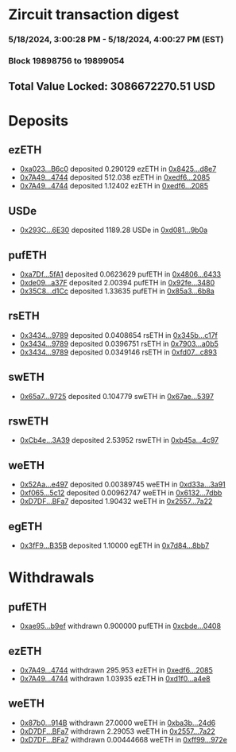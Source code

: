 # Zircuit transaction digest
### 5/18/2024, 3:00:28 PM - 5/18/2024, 4:00:27 PM (EST)
### Block 19898756 to 19899054

## Total Value Locked: 3086672270.51 USD

# Deposits
## ezETH
- [0xa023...B6c0](https://etherscan.io/address/0xa02381541E0114b9cBDbDa66354daAeD164DB6c0) deposited 0.290129 ezETH in [0x8425...d8e7](https://etherscan.io/tx/0xa02381541E0114b9cBDbDa66354daAeD164DB6c0)
- [0x7A49...4744](https://etherscan.io/address/0x7A493Be5c2ce014cD049Bf178a1ac0Db1B434744) deposited 512.038 ezETH in [0xedf6...2085](https://etherscan.io/tx/0x7A493Be5c2ce014cD049Bf178a1ac0Db1B434744)
- [0x7A49...4744](https://etherscan.io/address/0x7A493Be5c2ce014cD049Bf178a1ac0Db1B434744) deposited 1.12402 ezETH in [0xedf6...2085](https://etherscan.io/tx/0x7A493Be5c2ce014cD049Bf178a1ac0Db1B434744)
## USDe
- [0x293C...6E30](https://etherscan.io/address/0x293C6937D8D82e05B01335F7B33FBA0c8e256E30) deposited 1189.28 USDe in [0xd081...9b0a](https://etherscan.io/tx/0x293C6937D8D82e05B01335F7B33FBA0c8e256E30)
## pufETH
- [0xa7Df...5fA1](https://etherscan.io/address/0xa7Df9A4be313616468949f3262E30A1e54f15fA1) deposited 0.0623629 pufETH in [0x4806...6433](https://etherscan.io/tx/0xa7Df9A4be313616468949f3262E30A1e54f15fA1)
- [0xde09...a37F](https://etherscan.io/address/0xde09EC81225FD417CEC90d96A172df9157Aea37F) deposited 2.00394 pufETH in [0x92fe...3480](https://etherscan.io/tx/0xde09EC81225FD417CEC90d96A172df9157Aea37F)
- [0x35C8...d1Cc](https://etherscan.io/address/0x35C83b0153a75BE0DF77E05CDDE2cE4f7295d1Cc) deposited 1.33635 pufETH in [0x85a3...6b8a](https://etherscan.io/tx/0x35C83b0153a75BE0DF77E05CDDE2cE4f7295d1Cc)
## rsETH
- [0x3434...9789](https://etherscan.io/address/0x34349c5569e7B846c3558961552D2202760A9789) deposited 0.0408654 rsETH in [0x345b...c17f](https://etherscan.io/tx/0x34349c5569e7B846c3558961552D2202760A9789)
- [0x3434...9789](https://etherscan.io/address/0x34349c5569e7B846c3558961552D2202760A9789) deposited 0.0396751 rsETH in [0x7903...a0b5](https://etherscan.io/tx/0x34349c5569e7B846c3558961552D2202760A9789)
- [0x3434...9789](https://etherscan.io/address/0x34349c5569e7B846c3558961552D2202760A9789) deposited 0.0349146 rsETH in [0xfd07...c893](https://etherscan.io/tx/0x34349c5569e7B846c3558961552D2202760A9789)
## swETH
- [0x65a7...9725](https://etherscan.io/address/0x65a70e0B823FAB10379A859F7b91A2e9D3129725) deposited 0.104779 swETH in [0x67ae...5397](https://etherscan.io/tx/0x65a70e0B823FAB10379A859F7b91A2e9D3129725)
## rswETH
- [0xCb4e...3A39](https://etherscan.io/address/0xCb4e95a79649FdA0133d5124b8D90ADDFf0D3A39) deposited 2.53952 rswETH in [0xb45a...4c97](https://etherscan.io/tx/0xCb4e95a79649FdA0133d5124b8D90ADDFf0D3A39)
## weETH
- [0x52Aa...e497](https://etherscan.io/address/0x52Aa899454998Be5b000Ad077a46Bbe360F4e497) deposited 0.00389745 weETH in [0xd33a...3a91](https://etherscan.io/tx/0x52Aa899454998Be5b000Ad077a46Bbe360F4e497)
- [0xf065...5c12](https://etherscan.io/address/0xf065783B93bAaC67902aC9a3CD9D4F4800705c12) deposited 0.00962747 weETH in [0x6132...7dbb](https://etherscan.io/tx/0xf065783B93bAaC67902aC9a3CD9D4F4800705c12)
- [0xD7DF...BFa7](https://etherscan.io/address/0xD7DF7E085214743530afF339aFC420c7c720BFa7) deposited 1.90432 weETH in [0x2557...7a22](https://etherscan.io/tx/0xD7DF7E085214743530afF339aFC420c7c720BFa7)
## egETH
- [0x3fF9...B35B](https://etherscan.io/address/0x3fF987c5c2b0e226ad73b83d46A2fe978E8bB35B) deposited 1.10000 egETH in [0x7d84...8bb7](https://etherscan.io/tx/0x3fF987c5c2b0e226ad73b83d46A2fe978E8bB35B)
# Withdrawals
## pufETH
- [0xae95...b9ef](https://etherscan.io/address/0xae957F2F369a44A8623A37131ff13E8c3880b9ef) withdrawn 0.900000 pufETH in [0xcbde...0408](https://etherscan.io/tx/0xae957F2F369a44A8623A37131ff13E8c3880b9ef)
## ezETH
- [0x7A49...4744](https://etherscan.io/address/0x7A493Be5c2ce014cD049Bf178a1ac0Db1B434744) withdrawn 295.953 ezETH in [0xedf6...2085](https://etherscan.io/tx/0x7A493Be5c2ce014cD049Bf178a1ac0Db1B434744)
- [0x7A49...4744](https://etherscan.io/address/0x7A493Be5c2ce014cD049Bf178a1ac0Db1B434744) withdrawn 1.03935 ezETH in [0xd1f0...a4e8](https://etherscan.io/tx/0x7A493Be5c2ce014cD049Bf178a1ac0Db1B434744)
## weETH
- [0x87b0...914B](https://etherscan.io/address/0x87b0820a85189717fa911708C6Dd7a650f48914B) withdrawn 27.0000 weETH in [0xba3b...24d6](https://etherscan.io/tx/0x87b0820a85189717fa911708C6Dd7a650f48914B)
- [0xD7DF...BFa7](https://etherscan.io/address/0xD7DF7E085214743530afF339aFC420c7c720BFa7) withdrawn 2.29053 weETH in [0x2557...7a22](https://etherscan.io/tx/0xD7DF7E085214743530afF339aFC420c7c720BFa7)
- [0xD7DF...BFa7](https://etherscan.io/address/0xD7DF7E085214743530afF339aFC420c7c720BFa7) withdrawn 0.00444668 weETH in [0xff99...972e](https://etherscan.io/tx/0xD7DF7E085214743530afF339aFC420c7c720BFa7)
